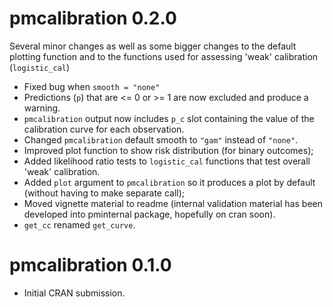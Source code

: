 # pmcalibration 0.2.0

Several minor changes as well as some bigger changes to the default plotting function and to the functions used for assessing 'weak' calibration (`logistic_cal`) 

* Fixed bug when `smooth = "none"`
* Predictions (`p`) that are <= 0 or >= 1 are now excluded and produce a warning.
* `pmcalibration` output now includes `p_c` slot containing the value of the calibration curve for each observation.
* Changed `pmcalibration` default smooth to `"gam"` instead of `"none"`.
* Improved plot function to show risk distribution (for binary outcomes);
* Added likelihood ratio tests to `logistic_cal` functions that test overall 'weak' calibration.
* Added `plot` argument to `pmcalibration` so it produces a plot by default (without having to make separate call);
* Moved vignette material to readme (internal validation material has been developed into pminternal package, hopefully on cran soon).
* `get_cc` renamed `get_curve`.

# pmcalibration 0.1.0

* Initial CRAN submission.
